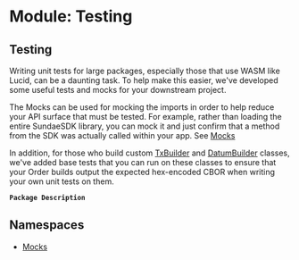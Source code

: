 # Module: Testing

## Testing
Writing unit tests for large packages, especially those that use WASM like Lucid, can be a daunting
task. To help make this easier, we've developed some useful tests and mocks for your downstream project.

The Mocks can be used for mocking the imports in order to help reduce your API surface that must be tested.
For example, rather than loading the entire SundaeSDK library, you can mock it and just confirm that a method
from the SDK was actually called within your app. See [Mocks](Testing.Mocks.md)

In addition, for those who build custom [TxBuilder](../classes/Core.TxBuilder.md) and [DatumBuilder](../classes/Core.DatumBuilder.md) classes, we've added
base tests that you can run on these classes to ensure that your Order builds output the expected
hex-encoded CBOR when writing your own unit tests on them.

**`Package Description`**

## Namespaces

- [Mocks](Testing.Mocks.md)
